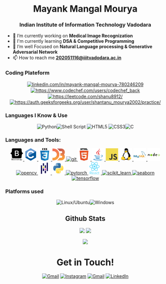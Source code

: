 <h1 align="center">Mayank Mangal Mourya</h1>

<h3 align="center">Indian Institute of Information Technology Vadodara</h3>

- 🔭 I’m currently working on **Medical Image Recognization**
- 👯 I'm currently learning **DSA & Competitive Programming**
- 🌱 I’m well Focused on **Natural Language processing & Generative Adversarial Network**
- 📫 How to reach me **202051116@iiitvadodara.ac.in**

<div>
  <h3 align="left">Coding Plateform</h3>
<p align="center">
    <a href="https://linkedin.com/in/linkedin.com/in/mayank-mangal-mourya-780246209" target="blank"><img align="center"
            src="https://raw.githubusercontent.com/rahuldkjain/github-profile-readme-generator/master/src/images/icons/Social/linked-in-alt.svg"
            alt="linkedin.com/in/mayank-mangal-mourya-780246209" height="30" width="40" /></a>
    <a href=https://www.codechef.com/users/codechef_back" target="blank"><img
            align="center" src="https://cdn.jsdelivr.net/npm/simple-icons@3.1.0/icons/codechef.svg"
            alt="https://www.codechef.com/users/codechef_back" height="30" width="40" color = "red" /></a>
    <a href="https://leetcode.com/shanu8912/" target="blank"><img align="center"
            src="https://raw.githubusercontent.com/rahuldkjain/github-profile-readme-generator/master/src/images/icons/Social/leet-code.svg"
            alt="https://leetcode.com/shanu8912/" height="30" width="40" /></a>
    <a href="https://auth.geeksforgeeks.org/user/shantanu_mourya2002/practice/"
        target="blank"><img align="center"
            src="https://raw.githubusercontent.com/rahuldkjain/github-profile-readme-generator/master/src/images/icons/Social/geeks-for-geeks.svg"
            alt="https://auth.geeksforgeeks.org/user/shantanu_mourya2002/practice/" height="30" width="40" /></a>
</p>
</div>

<h3>Languages I Know & Use</h3>
<div align="center">
  <img alt="Python" src="https://img.shields.io/badge/python%20-%2314354C.svg?&style=for-the-badge&logo=python&logoColor=white" /><img
    alt="Shell Script"
    src="https://img.shields.io/badge/shell_script%20-%23121011.svg?&style=for-the-badge&logo=gnu-bash&logoColor=white" />
    <img
    alt="HTML5"
    src="https://img.shields.io/badge/html5%20-%23E34F26.svg?&style=for-the-badge&logo=html5&logoColor=white" />
    <img
    alt="CSS3"
    src="https://img.shields.io/badge/css3%20-%231572B6.svg?&style=for-the-badge&logo=css3&logoColor=white" /><img
    alt="C" src="https://img.shields.io/badge/c%20-%2300599C.svg?&style=for-the-badge&logo=c&logoColor=white" />

</div>

<h3 align="left">Languages and Tools:</h3>
<p align="center"> <a href="https://getbootstrap.com" target="_blank" rel="noreferrer"> <img
            src="https://raw.githubusercontent.com/devicons/devicon/master/icons/bootstrap/bootstrap-plain-wordmark.svg"
            alt="bootstrap" width="40" height="40" /> </a> <a href="https://www.cprogramming.com/" target="_blank"
        rel="noreferrer"> <img src="https://raw.githubusercontent.com/devicons/devicon/master/icons/c/c-original.svg"
            alt="c" width="40" height="40" /> </a> <a href="https://www.w3schools.com/css/" target="_blank"
        rel="noreferrer"> <img
            src="https://raw.githubusercontent.com/devicons/devicon/master/icons/css3/css3-original-wordmark.svg"
            alt="css3" width="40" height="40" /> </a> <a href="https://d3js.org/" target="_blank" rel="noreferrer"> <img
            src="https://raw.githubusercontent.com/devicons/devicon/master/icons/d3js/d3js-original.svg" alt="d3js"
            width="40" height="40" /> </a> <a href="https://git-scm.com/" target="_blank" rel="noreferrer"> <img
            src="https://www.vectorlogo.zone/logos/git-scm/git-scm-icon.svg" alt="git" width="40" height="40" /> </a> <a
        href="https://www.w3.org/html/" target="_blank" rel="noreferrer"> <img
            src="https://raw.githubusercontent.com/devicons/devicon/master/icons/html5/html5-original-wordmark.svg"
            alt="html5" width="40" height="40" /> </a> <a href="https://www.java.com" target="_blank" rel="noreferrer">
        <img src="https://raw.githubusercontent.com/devicons/devicon/master/icons/java/java-original.svg" alt="java"
            width="40" height="40" /> </a> <a href="https://developer.mozilla.org/en-US/docs/Web/JavaScript"
        target="_blank" rel="noreferrer"> <img
            src="https://raw.githubusercontent.com/devicons/devicon/master/icons/javascript/javascript-original.svg"
            alt="javascript" width="40" height="40" /> </a> <a href="https://www.linux.org/" target="_blank"
        rel="noreferrer"> <img
            src="https://raw.githubusercontent.com/devicons/devicon/master/icons/linux/linux-original.svg" alt="linux"
            width="40" height="40" /> </a> <a href="https://www.mysql.com/" target="_blank" rel="noreferrer"> <img
            src="https://raw.githubusercontent.com/devicons/devicon/master/icons/mysql/mysql-original-wordmark.svg"
            alt="mysql" width="40" height="40" /> </a> <a href="https://nodejs.org" target="_blank" rel="noreferrer">
        <img src="https://raw.githubusercontent.com/devicons/devicon/master/icons/nodejs/nodejs-original-wordmark.svg"
            alt="nodejs" width="40" height="40" /> </a> <a href="https://opencv.org/" target="_blank" rel="noreferrer">
        <img src="https://www.vectorlogo.zone/logos/opencv/opencv-icon.svg" alt="opencv" width="40" height="40" /> </a>
    <a href="https://pandas.pydata.org/" target="_blank" rel="noreferrer"> <img
            src="https://raw.githubusercontent.com/devicons/devicon/2ae2a900d2f041da66e950e4d48052658d850630/icons/pandas/pandas-original.svg"
            alt="pandas" width="40" height="40" /> </a> <a href="https://www.python.org" target="_blank"
        rel="noreferrer"> <img
            src="https://raw.githubusercontent.com/devicons/devicon/master/icons/python/python-original.svg"
            alt="python" width="40" height="40" /> </a> <a href="https://pytorch.org/" target="_blank" rel="noreferrer">
        <img src="https://www.vectorlogo.zone/logos/pytorch/pytorch-icon.svg" alt="pytorch" width="40" height="40" />
    </a> <a href="https://reactjs.org/" target="_blank" rel="noreferrer"> <img
            src="https://raw.githubusercontent.com/devicons/devicon/master/icons/react/react-original-wordmark.svg"
            alt="react" width="40" height="40" /> </a> <a href="https://scikit-learn.org/" target="_blank"
        rel="noreferrer"> <img src="https://upload.wikimedia.org/wikipedia/commons/0/05/Scikit_learn_logo_small.svg"
            alt="scikit_learn" width="40" height="40" /> </a> <a href="https://seaborn.pydata.org/" target="_blank"
        rel="noreferrer"> <img src="https://seaborn.pydata.org/_images/logo-mark-lightbg.svg" alt="seaborn" width="40"
            height="40" /> </a> <a href="https://www.tensorflow.org" target="_blank" rel="noreferrer"> <img
            src="https://www.vectorlogo.zone/logos/tensorflow/tensorflow-icon.svg" alt="tensorflow" width="40"
            height="40" /> </a> </p>

<h3>Platforms used</h3>

<div align="center">
  <img alt="Linux/Ubuntu" src="https://img.shields.io/badge/Ubuntu-E95420?style=for-the-badge&logo=ubuntu&logoColor=white"/><img alt="Windows" src="https://img.shields.io/badge/Windows-0078D6?style=for-the-badge&logo=windows&logoColor=white"/>
</div>

<h2 align="center"> Github Stats </h2>
<div align="center">
    <p align="center">
        <img height="165" src="https://github-readme-stats-sigma-five.vercel.app/api?username=mayankmangalmourya&count_private=true&include_all_commits=true&show_icons=true&theme=radical" />
        <img height="165" src="https://github-readme-stats.vercel.app/api/top-langs/?username=mayankmangalmourya&text_color=FFFFFF&bg_color=000000&title_color=94b4a4&langs_count=15&layout=compact&hide_border=true&theme=radical" /></p>
    </p>
    <p align="center">
    <div>
        <p align="center">
            <a href="https://github.com/ryo-ma/github-profile-trophy">
                <img align="center" margin="10"
                    src="https://github-profile-trophy.vercel.app/?username=mayankmangalmourya&column=7&margin-w=15&margin-h=15&theme=onedark" />
            </a>
        </p>
    </div>

<div align="center">
    <h1> Get in Touch! </h1>
    <a href="https://mayankmangalmourya.github.io/Portfolio/" target="_blank"><img alt="Gmail"
            src="https://img.shields.io/badge/website-000000?style=for-the-badge&logo=About.me&logoColor=white" /></a>
    <!-- <a href="" target="_blank"><img alt="Twitter"
            src="https://img.shields.io/badge/Twitter-1DA1F2?style=for-the-badge&logo=twitter&logoColor=white" /></a> -->
    <a href="https://www.instagram.com/shantanu_the_shanu/" target="_blank"><img alt="Instagram"
            src="https://img.shields.io/badge/Instagram-E4405F?style=for-the-badge&logo=instagram&logoColor=white" /></a>
    <a href="mailto:shantanumourya8912@gmail.com" target="_blank"><img alt="Gmail"
            src="https://img.shields.io/badge/Gmail-D14836?style=for-the-badge&logo=gmail&logoColor=white" /></a>
    <a href="https://www.linkedin.com/in/mayank-mangal-mourya-780246209/" target="_blank"><img alt="LinkedIn"
            src="https://img.shields.io/badge/linkedin%20-%230077B5.svg?&style=for-the-badge&logo=linkedin&logoColor=white" /></a>
</div>
